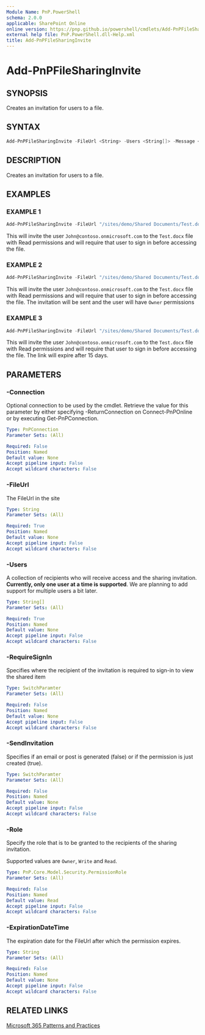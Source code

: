 ```yaml
---
Module Name: PnP.PowerShell
schema: 2.0.0
applicable: SharePoint Online
online version: https://pnp.github.io/powershell/cmdlets/Add-PnPFileSharingInvite.html
external help file: PnP.PowerShell.dll-Help.xml
title: Add-PnPFileSharingInvite
---
```

  
# Add-PnPFileSharingInvite

## SYNOPSIS
Creates an invitation for users to a file.

## SYNTAX

```powershell
Add-PnPFileSharingInvite -FileUrl <String> -Users <String[]> -Message <String> -RequireSignIn <SwitchParameter> -SendInvitation <SwitchParameter> -Role <PermissionRole> -ExpirationDateTime <DateTime> [-Connection <PnPConnection>] 
```

## DESCRIPTION

Creates an invitation for users to a file.

## EXAMPLES

### EXAMPLE 1
```powershell
Add-PnPFileSharingInvite -FileUrl "/sites/demo/Shared Documents/Test.docx" -Users "john@contoso.onmicrosoft.com" -RequireSignIn
```

This will invite the user `John@contoso.onmicrosoft.com` to the `Test.docx` file with Read permissions and will require that user to sign in before accessing the file.

### EXAMPLE 2
```powershell
Add-PnPFileSharingInvite -FileUrl "/sites/demo/Shared Documents/Test.docx" -Users "john@contoso.onmicrosoft.com" -RequireSignIn -SendInvitation -Role Owner
```

This will invite the user `John@contoso.onmicrosoft.com` to the `Test.docx` file with Read permissions and will require that user to sign in before accessing the file. The invitation will be sent and the user will have `Owner` permissions

### EXAMPLE 3
```powershell
Add-PnPFileSharingInvite -FileUrl "/sites/demo/Shared Documents/Test.docx" -Users "john@contoso.onmicrosoft.com" -RequireSignIn -ExpirationDate (Get-Date).AddDays(15)
```

This will invite the user `John@contoso.onmicrosoft.com` to the `Test.docx` file with Read permissions and will require that user to sign in before accessing the file. The link will expire after 15 days.

## PARAMETERS

### -Connection
Optional connection to be used by the cmdlet. Retrieve the value for this parameter by either specifying -ReturnConnection on Connect-PnPOnline or by executing Get-PnPConnection.

```yaml
Type: PnPConnection
Parameter Sets: (All)

Required: False
Position: Named
Default value: None
Accept pipeline input: False
Accept wildcard characters: False
```

### -FileUrl
The FileUrl in the site

```yaml
Type: String
Parameter Sets: (All)

Required: True
Position: Named
Default value: None
Accept pipeline input: False
Accept wildcard characters: False
```

### -Users
A collection of recipients who will receive access and the sharing invitation.
**Currently, only one user at a time is supported**. We are planning to add support for multiple users a bit later.

```yaml
Type: String[]
Parameter Sets: (All)

Required: True
Position: Named
Default value: None
Accept pipeline input: False
Accept wildcard characters: False
```

### -RequireSignIn
Specifies where the recipient of the invitation is required to sign-in to view the shared item

```yaml
Type: SwitchParamter
Parameter Sets: (All)

Required: False
Position: Named
Default value: None
Accept pipeline input: False
Accept wildcard characters: False
```

### -SendInvitation
Specifies if an email or post is generated (false) or if the permission is just created (true).

```yaml
Type: SwitchParamter
Parameter Sets: (All)

Required: False
Position: Named
Default value: None
Accept pipeline input: False
Accept wildcard characters: False
```

### -Role
Specify the role that is to be granted to the recipients of the sharing invitation.

Supported values are `Owner`, `Write` and `Read`.

```yaml
Type: PnP.Core.Model.Security.PermissionRole
Parameter Sets: (All)

Required: False
Position: Named
Default value: Read
Accept pipeline input: False
Accept wildcard characters: False
```

### -ExpirationDateTime
The expiration date for the FileUrl after which the permission expires.

```yaml
Type: String
Parameter Sets: (All)

Required: False
Position: Named
Default value: None
Accept pipeline input: False
Accept wildcard characters: False
```

## RELATED LINKS

[Microsoft 365 Patterns and Practices](https://aka.ms/m365pnp)
